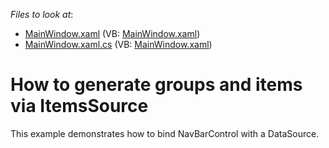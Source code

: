 <!-- default file list -->
*Files to look at*:

* [MainWindow.xaml](./CS/Q346723/MainWindow.xaml) (VB: [MainWindow.xaml](./VB/Q346723/MainWindow.xaml))
* [MainWindow.xaml.cs](./CS/Q346723/MainWindow.xaml.cs) (VB: [MainWindow.xaml](./VB/Q346723/MainWindow.xaml))
<!-- default file list end -->
# How to generate groups and items via ItemsSource


<p>This example demonstrates how to bind NavBarControl with a DataSource.</p>

<br/>


